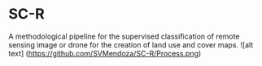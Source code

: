 # SC-R
 A methodological pipeline for the supervised classification of remote sensing image or drone for the creation of land use and cover maps.
![alt text] (https://github.com/SVMendoza/SC-R/Process.png)
 

